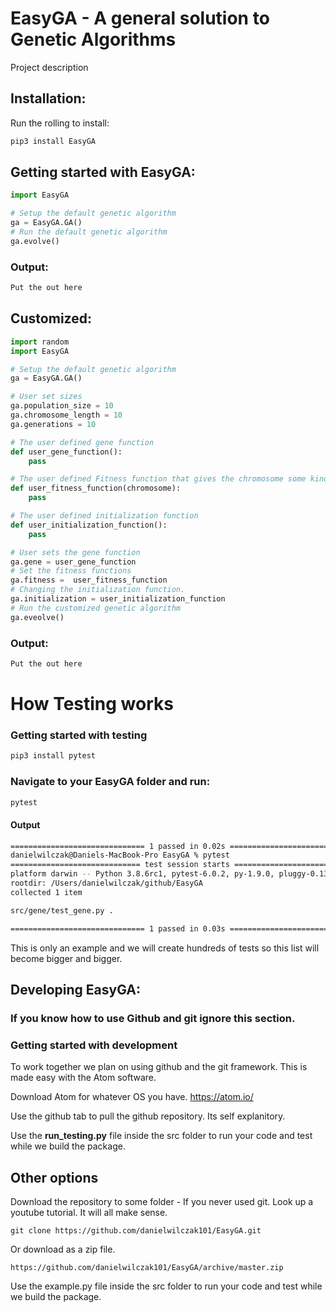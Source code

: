 # EasyGA - A general solution to Genetic Algorithms

Project description

## Installation:

Run the rolling to install:

```Python
pip3 install EasyGA
```

## Getting started with EasyGA:
```Python
import EasyGA

# Setup the default genetic algorithm
ga = EasyGA.GA()
# Run the default genetic algorithm
ga.evolve()
```

### Output:
```python
Put the out here
```

## Customized:
```python
import random
import EasyGA

# Setup the default genetic algorithm
ga = EasyGA.GA()

# User set sizes
ga.population_size = 10
ga.chromosome_length = 10
ga.generations = 10

# The user defined gene function
def user_gene_function():
    pass

# The user defined Fitness function that gives the chromosome some kind of fitness
def user_fitness_function(chromosome):
    pass

# The user defined initialization function
def user_initialization_function():
    pass

# User sets the gene function
ga.gene = user_gene_function
# Set the fitness functions
ga.fitness =  user_fitness_function
# Changing the initialization function.
ga.initialization = user_initialization_function
# Run the customized genetic algorithm
ga.eveolve()
```

### Output:
```python
Put the out here
```

# How Testing works

### Getting started with testing

```bash
pip3 install pytest
```

### Navigate to your EasyGA folder and run:
```bash
pytest
```

#### Output
```bash
============================== 1 passed in 0.02s ===============================
danielwilczak@Daniels-MacBook-Pro EasyGA % pytest
============================= test session starts ==============================
platform darwin -- Python 3.8.6rc1, pytest-6.0.2, py-1.9.0, pluggy-0.13.1
rootdir: /Users/danielwilczak/github/EasyGA
collected 1 item                                                               

src/gene/test_gene.py .                                                  [100%]

============================== 1 passed in 0.03s ===============================  

```

This is only an example and we will create hundreds of tests so this list will become bigger and bigger.


## Developing EasyGA:
### If you know how to use Github and git ignore this section.

### Getting started with development
To work together we plan on using github and the git framework. This is made easy with the Atom software.

Download Atom for whatever OS you have.
https://atom.io/

Use the github tab to pull the github repository. Its self explanitory.

Use the <b>run_testing.py</b> file inside the src folder to run your code and test while we build the package.

## Other options

Download the repository to some folder - If you never used git. Look up a youtube tutorial. It will all make sense.
```
git clone https://github.com/danielwilczak101/EasyGA.git
```
Or download as a zip file.
```
https://github.com/danielwilczak101/EasyGA/archive/master.zip
```
Use the example.py file inside the src folder to run your code and test while we build the package.

